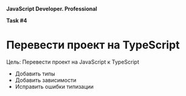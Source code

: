 **JavaScript Developer. Professional**

**Task #4**

# Перевести проект на TypeScript

Цель: Перевести проект на JavaScript к TypeScript
- Добавить типы
- Добавить зависимости
- Исправить ошибки типизации